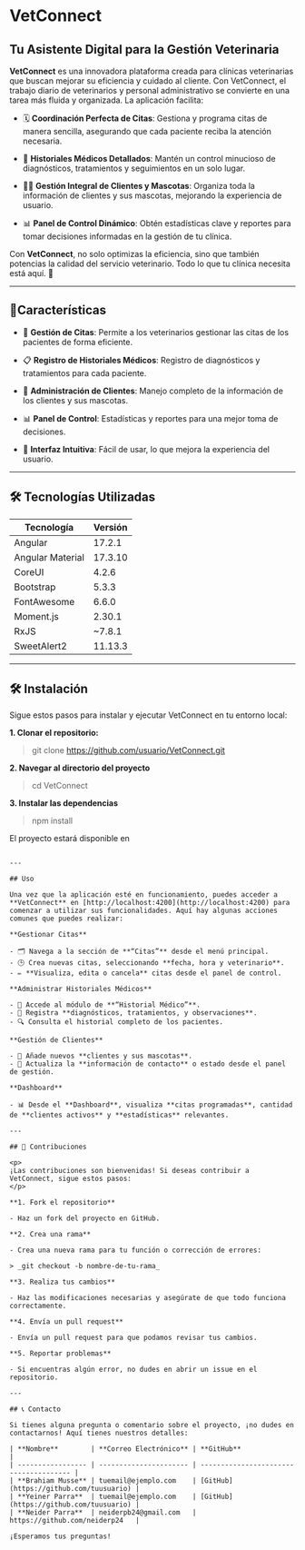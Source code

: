 # **VetConnect**

## Tu Asistente Digital para la Gestión Veterinaria

**VetConnect** es una innovadora plataforma creada para clínicas veterinarias que buscan mejorar su eficiencia y cuidado al cliente. Con VetConnect, el trabajo diario de veterinarios y personal administrativo se convierte en una tarea más fluida y organizada. La aplicación facilita:

- 🗓️ **Coordinación Perfecta de Citas**: Gestiona y programa citas de manera sencilla, asegurando que cada paciente reciba la atención necesaria.

- 🏥 **Historiales Médicos Detallados**: Mantén un control minucioso de diagnósticos, tratamientos y seguimientos en un solo lugar.

- 👩‍⚕️ **Gestión Integral de Clientes y Mascotas**: Organiza toda la información de clientes y sus mascotas, mejorando la experiencia de usuario.

- 📊 **Panel de Control Dinámico**: Obtén estadísticas clave y reportes para tomar decisiones informadas en la gestión de tu clínica.

Con **VetConnect**, no solo optimizas la eficiencia, sino que también potencias la calidad del servicio veterinario. Todo lo que tu clínica necesita está aquí. 🚀

---

## 🚀Características

- 🐾 **Gestión de Citas**: Permite a los veterinarios gestionar las citas de los pacientes de forma eficiente.

- 📋 **Registro de Historiales Médicos**: Registro de diagnósticos y tratamientos para cada paciente.

- 🐶 **Administración de Clientes**: Manejo completo de la información de los clientes y sus mascotas.
- 📊 **Panel de Control**: Estadísticas y reportes para una mejor toma de decisiones.

- 🌟 **Interfaz Intuitiva**: Fácil de usar, lo que mejora la experiencia del usuario.

---

## 🛠️ Tecnologías Utilizadas

| Tecnología       | Versión |
| ---------------- | ------- |
| Angular          | 17.2.1  |
| Angular Material | 17.3.10 |
| CoreUI           | 4.2.6   |
| Bootstrap        | 5.3.3   |
| FontAwesome      | 6.6.0   |
| Moment.js        | 2.30.1  |
| RxJS             | ~7.8.1  |
| SweetAlert2      | 11.13.3 |

---

## 🛠️ Instalación

Sigue estos pasos para instalar y ejecutar VetConnect en tu entorno local:

**1. Clonar el repositorio:**

> git clone https://github.com/usuario/VetConnect.git

**2. Navegar al directorio del proyecto**

> cd VetConnect

**3. Instalar las dependencias**

> npm install

<p>	El proyecto estará disponible en </p>
  
  ``` http://localhost:4200/

---

## Uso

Una vez que la aplicación esté en funcionamiento, puedes acceder a **VetConnect** en [http://localhost:4200](http://localhost:4200) para comenzar a utilizar sus funcionalidades. Aquí hay algunas acciones comunes que puedes realizar:

**Gestionar Citas**

- 🗂 Navega a la sección de **“Citas”** desde el menú principal.
- 🕒 Crea nuevas citas, seleccionando **fecha, hora y veterinario**.
- ✏️ **Visualiza, edita o cancela** citas desde el panel de control.

  **Administrar Historiales Médicos**

- 📝 Accede al módulo de **“Historial Médico”**.
- 📄 Registra **diagnósticos, tratamientos, y observaciones**.
- 🔍 Consulta el historial completo de los pacientes.

  **Gestión de Clientes**

- 👥 Añade nuevos **clientes y sus mascotas**.
- 🔄 Actualiza la **información de contacto** o estado desde el panel de gestión.

**Dashboard**

- 📊 Desde el **Dashboard**, visualiza **citas programadas**, cantidad de **clientes activos** y **estadísticas** relevantes.

---

## 🤝 Contribuciones

<p>
¡Las contribuciones son bienvenidas! Si deseas contribuir a VetConnect, sigue estos pasos:
</p>

**1. Fork el repositorio**

- Haz un fork del proyecto en GitHub.

**2. Crea una rama**

- Crea una nueva rama para tu función o corrección de errores:

  > _git checkout -b nombre-de-tu-rama_

**3. Realiza tus cambios**

- Haz las modificaciones necesarias y asegúrate de que todo funciona correctamente.

**4. Envía un pull request**

- Envía un pull request para que podamos revisar tus cambios.

**5. Reportar problemas**

- Si encuentras algún error, no dudes en abrir un issue en el repositorio.

---

## 📞 Contacto

Si tienes alguna pregunta o comentario sobre el proyecto, ¡no dudes en contactarnos! Aquí tienes nuestros detalles:

| **Nombre**        | **Correo Electrónico** | **GitHub**                             |
| ----------------- | ---------------------- | -------------------------------------- |
| **Brahiam Musse** | tuemail@ejemplo.com    | [GitHub](https://github.com/tuusuario) |
| **Yeiner Parra**  | tuemail@ejemplo.com    | [GitHub](https://github.com/tuusuario) |
| **Neider Parra**  | neiderpb24@gmail.com   | https://github.com/neiderp24   |

¡Esperamos tus preguntas!
